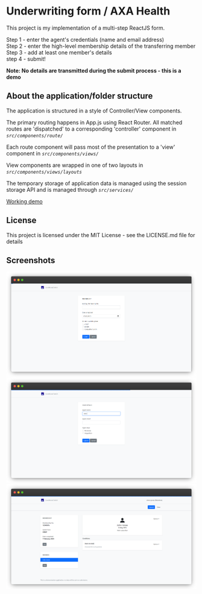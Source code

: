 # Underwriting form / AXA Health

This project is my implementation of a multi-step ReactJS form.

Step 1 - enter the agent's credentials (name and email address)  
Step 2 - enter the high-level membership details of the transferring member  
Step 3 - add at least one member's details  
step 4 - submit!

**Note: No details are transmitted during the submit process - this is a demo**

## About the application/folder structure

The application is structured in a style of Controller/View components.

The primary routing happens in App.js using React Router. All matched routes are 'dispatched' to a corresponding 'controller' component in _`src/components/route/`_

Each route component will pass most of the presentation to a 'view' component in _`src/components/views/`_

View components are wrapped in one of two layouts in _`src/components/views/layouts`_

The temporary storage of application data is managed using the session storage API and is managed through _`src/services/`_

[Working demo](https://graceful-tiramisu-e8d2e0.netlify.app/)

## License

This project is licensed under the MIT License - see the LICENSE.md file for details

## Screenshots

<img src='/public/images/screenshot1.png' />
<img src='/public/images/screenshot2.png' />
<img src='/public/images/screenshot3.png' />
